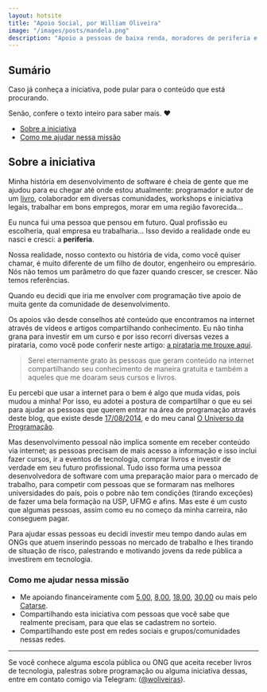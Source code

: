 ```yaml
---
layout: hotsite
title: "Apoio Social, por William Oliveira"
image: "/images/posts/mandela.png"
description: "Apoio a pessoas de baixa renda, moradores de periferia e jovens em situação de risco que desejam entrar na área de programação"
---
```


## Sumário

Caso já conheça a iniciativa, pode pular para o conteúdo que está procurando.

Senão, confere o texto inteiro para saber mais. :heart:

- [Sobre a iniciativa](#sobre-a-iniciativa)
- [Como me ajudar nessa missão](#como-me-ajudar-nessa-missão)

## Sobre a iniciativa
    
Minha história em desenvolvimento de software é cheia de gente que me ajudou para eu chegar até onde estou atualmente: programador e autor de um [livro](https://www.casadocodigo.com.br/products/livro-universo-programacao), colaborador em diversas comunidades, workshops e iniciativa legais, trabalhar em bons empregos, morar em uma região favorecida...

Eu nunca fui uma pessoa que pensou em futuro. Qual profissão eu escolheria, qual empresa eu trabalharia... Isso devido a realidade onde eu nasci e cresci: a **periferia**.

Nossa realidade, nosso contexto ou história de vida, como você quiser chamar, é muito diferente de um filho de doutor, engenheiro ou empresário. Nós não temos um parâmetro do que fazer quando crescer, se crescer. Não temos referências.

Quando eu decidi que iria me envolver com programação tive apoio de muita gente da comunidade de desenvolvimento.

Os apoios vão desde conselhos até conteúdo que encontramos na internet através de vídeos e artigos compartilhando conhecimento. Eu não tinha grana para investir em um curso e por isso recorri diversas vezes a pirataria, como você pode conferir neste artigo: [a pirataria me trouxe aqui](/posts/A-pirataria-me-trouxe-ate-aqui/).

> Serei eternamente grato às pessoas que geram conteúdo na internet compartilhando seu conhecimento de maneira gratuita e também a aqueles que me doaram seus cursos e livros.

Eu percebi que usar a internet para o bem é algo que muda vidas, pois mudou a minha! Por isso, eu adotei a postura de compartilhar o que eu sei para ajudar as pessoas que querem entrar na área de programação através deste blog, que existe desde [17/08/2014](/posts/vagrant-introducao-instalacao/), e do meu canal [O Universo da Programação](https://www.youtube.com/channel/UCWrqsnPLl6aRX0ECUmPaZEw).

Mas desenvolvimento pessoal não implica somente em receber conteúdo via internet; as pessoas precisam de mais acesso a informação e isso inclui fazer cursos, ir a eventos de tecnologia, comprar livros e investir de verdade em seu futuro profissional. Tudo isso forma uma pessoa desenvolvedora de software com uma preparação maior para o mercado de trabalho, para competir com pessoas que se formaram nas melhores universidades do país, pois o pobre não tem condições (tirando exceções) de fazer uma bela formação na USP, UFMG e afins. Mas este é um custo que algumas pessoas, assim como eu no começo da minha carreira, não conseguem pagar.

Para ajudar essas pessoas eu decidi investir meu tempo dando aulas em ONGs que atuem inserindo pessoas no mercado de trabalho e lhes tirando de situação de risco, palestrando e motivando jovens da rede pública a investirem em tecnologia.

### Como me ajudar nessa missão

- Me apoiando financeiramente com [5,00](https://www.catarse.me/pt/projects/88856/subscriptions/start?reward_id=164989), [8,00](https://www.catarse.me/pt/projects/88856/subscriptions/start?reward_id=164986), [18,00](https://www.catarse.me/pt/projects/88856/subscriptions/start?reward_id=164991), [30,00](https://www.catarse.me/pt/projects/88856/subscriptions/start?reward_id=164988) ou mais pelo [Catarse](https://www.catarse.me/william-oliveira).
- Compartilhando esta iniciativa com pessoas que você sabe que realmente precisam, para que elas se cadastrem no sorteio.
- Compartilhando este post em redes sociais e grupos/comunidades nessas redes.

----

Se você conhece alguma escola pública ou ONG que aceita receber livros de tecnologia, palestras sobre programação ou alguma iniciativa dessas, entre em contato comigo via Telegram: (<a href="http://telegram.me/woliveiras" title="Meu usuário do Telegram">@woliveiras</a>).
